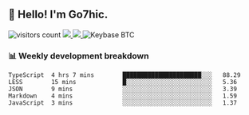 ## 👋 Hello! I'm Go7hic.

 ![visitors count](https://visitors-by-url-pls-dont-use-this-in-your-repo.vercel.app/Go7hic-github-readme)
 <a href="https://twitter.com/Go7hic">
    <img src="https://img.shields.io/badge/-@Go7hic-1ca0f1?style=flat-square&labelColor=1ca0f1&logo=twitter&logoColor=white&link=https://twitter.com/Go7hic">
   <a/>
   <a href="mailto:gtfx0209@gmail.com">
    <img src="https://img.shields.io/badge/-gtfx0209@gmail.com-c14438?style=flat-square&logo=Gmail&logoColor=white&link=mailto:gtfx0209@gmail.com">
   <a/>
    ![Keybase BTC](https://img.shields.io/keybase/btc/Go7hic)
 <!--
🔭 I’m currently working
🌱 I’m currently learning
💬 Ask me about 
📫 How to reach me: 
⚡ Fun fact: 
-->
 <!--
![My Github Stats](https://github-readme-stats.vercel.app/api?username=Go7hic&show_icons=true&count_private=true)

-->

### 📊 Weekly development breakdown
<!--START_SECTION:waka-->
```text
TypeScript  4 hrs 7 mins        ██████████████████████░░░   88.29 
LESS        15 mins             █░░░░░░░░░░░░░░░░░░░░░░░░   5.36 
JSON        9 mins              ░░░░░░░░░░░░░░░░░░░░░░░░░   3.39 
Markdown    4 mins              ░░░░░░░░░░░░░░░░░░░░░░░░░   1.59 
JavaScript  3 mins              ░░░░░░░░░░░░░░░░░░░░░░░░░   1.37
```
<!--END_SECTION:waka-->
    

